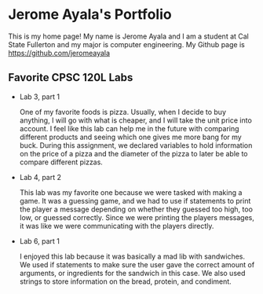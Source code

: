 
# Jerome Ayala's Portfolio

This is my home page! My name is Jerome Ayala and I am a student at Cal State Fullerton and my major is computer engineering. My Github page is https://github.com/jeromeayala

## Favorite CPSC 120L Labs

* Lab 3, part 1

    One of my favorite foods is pizza. Usually, when I decide to buy anything, I will go with what is cheaper, and I will take the unit price into account. I feel like this lab can help me in the future with comparing different products and seeing which one gives me more bang for my buck. During this assignment, we declared variables to hold information on the price of a pizza and the diameter of the pizza to later be able to compare different pizzas. 

* Lab 4, part 2

    This lab was my favorite one because we were tasked with making a game. It was a guessing game, and we had to use if statements to print the player a message depending on whether they guessed too high, too low, or guessed correctly. Since we were printing the players messages, it was like we were communicating with the players directly. 

* Lab 6, part 1

    I enjoyed this lab because it was basically a mad lib with sandwiches. We used if statements to make sure the user gave the correct amount of arguments, or ingredients for the sandwich in this case. We also used strings to store information on the bread, protein, and condiment. 